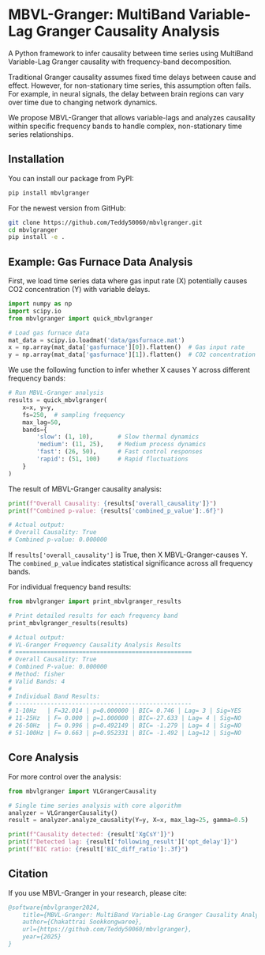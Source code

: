 # MBVL-Granger: MultiBand Variable-Lag Granger Causality Analysis

A Python framework to infer causality between time series using MultiBand Variable-Lag Granger causality with frequency-band decomposition.

Traditional Granger causality assumes fixed time delays between cause and effect. However, for non-stationary time series, this assumption often fails. For example, in neural signals, the delay between brain regions can vary over time due to changing network dynamics. 

We propose MBVL-Granger that allows variable-lags and analyzes causality within specific frequency bands to handle complex, non-stationary time series relationships.

## Installation

You can install our package from PyPI:

```bash
pip install mbvlgranger
```

For the newest version from GitHub:

```bash
git clone https://github.com/Teddy50060/mbvlgranger.git
cd mbvlgranger
pip install -e .
```

## Example: Gas Furnace Data Analysis

First, we load time series data where gas input rate (X) potentially causes CO2 concentration (Y) with variable delays.

```python
import numpy as np
import scipy.io
from mbvlgranger import quick_mbvlgranger

# Load gas furnace data
mat_data = scipy.io.loadmat('data/gasfurnace.mat')
x = np.array(mat_data['gasfurnace'][0]).flatten()  # Gas input rate
y = np.array(mat_data['gasfurnace'][1]).flatten()  # CO2 concentration
```

We use the following function to infer whether X causes Y across different frequency bands:

```python
# Run MBVL-Granger analysis
results = quick_mbvlgranger(
    x=x, y=y,
    fs=250,  # sampling frequency
    max_lag=50,
    bands={
        'slow': (1, 10),       # Slow thermal dynamics
        'medium': (11, 25),    # Medium process dynamics
        'fast': (26, 50),      # Fast control responses
        'rapid': (51, 100)     # Rapid fluctuations
    }
)
```

The result of MBVL-Granger causality analysis:

```python
print(f"Overall Causality: {results['overall_causality']}")
print(f"Combined p-value: {results['combined_p_value']:.6f}")

# Actual output:
# Overall Causality: True
# Combined p-value: 0.000000
```

If `results['overall_causality']` is True, then X MBVL-Granger-causes Y. The `combined_p_value` indicates statistical significance across all frequency bands.

For individual frequency band results:

```python
from mbvlgranger import print_mbvlgranger_results

# Print detailed results for each frequency band
print_mbvlgranger_results(results)

# Actual output:
# VL-Granger Frequency Causality Analysis Results
# ==================================================
# Overall Causality: True
# Combined P-value: 0.000000
# Method: fisher
# Valid Bands: 4
# 
# Individual Band Results:
# --------------------------------------------------
# 1-10Hz   | F=32.014 | p=0.000000 | BIC= 0.746 | Lag= 3 | Sig=YES
# 11-25Hz  | F= 0.000 | p=1.000000 | BIC=-27.633 | Lag= 4 | Sig=NO
# 26-50Hz  | F= 0.996 | p=0.492149 | BIC= -1.279 | Lag= 4 | Sig=NO
# 51-100Hz | F= 0.663 | p=0.952331 | BIC= -1.492 | Lag=12 | Sig=NO
```

## Core Analysis

For more control over the analysis:

```python
from mbvlgranger import VLGrangerCausality

# Single time series analysis with core algorithm
analyzer = VLGrangerCausality()
result = analyzer.analyze_causality(Y=y, X=x, max_lag=25, gamma=0.5)

print(f"Causality detected: {result['XgCsY']}")
print(f"Detected lag: {result['following_result']['opt_delay']}")
print(f"BIC ratio: {result['BIC_diff_ratio']:.3f}")
```

## Citation

If you use MBVL-Granger in your research, please cite:

```bibtex
@software{mbvlgranger2024,
    title={MBVL-Granger: MultiBand Variable-Lag Granger Causality Analysis},
    author={Chakattrai Sookkongwaree},
    url={https://github.com/Teddy50060/mbvlgranger},
    year={2025}
}
```